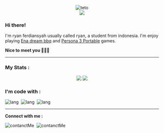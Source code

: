 <div align="center">
   <img src="https://media1.tenor.com/m/lCx94AflJM0AAAAC/teto-teto-kasane.gif" alt="teto"> <br>
   <img src="https://komarev.com/ghpvc/?username=nothazel24&style=flat-square"  />
</div>

### Hi there!
<p>
   I'm ryan ferdiansyah usually called ryan, a student from indonesia.
   I'm enjoy playing <u>Ena dream bbq</u> and <u>Persona 3 Portable</u></b> games. 
</p>

**Nice to meet you 🥖🥖🥖**
<hr>

### My Stats :
   <div align="center">
      <img src="https://github-readme-stats.vercel.app/api?username=nothazel24&theme=transparent&hide_border=true&include_all_commits=false&count_private=false"/>
      <img src="https://nirzak-streak-stats.vercel.app/?user=nothazel24&theme=transparent&hide_border=true"/>
   </div>

### I'm code with :
<div style="display: flex; gap: .5rem;">

<img src="https://img.shields.io/badge/PHP-777BB4?style=for-the-badge&logo=php&logoColor=white" alt="lang">
<img src="https://img.shields.io/badge/JavaScript-323330?style=for-the-badge&logo=javascript&logoColor=F7DF1E" alt="lang">
<img src="https://img.shields.io/badge/Laravel-FF2D20?style=for-the-badge&logo=laravel&logoColor=white" alt="lang">

</div>

<hr>

**Connect with me :** 

<div style="display: flex; gap: .5rem;">
   <a href="mailto:frdnryann@gmail.com" style="text-decoration: none;">
      <img src="https://img.shields.io/badge/Gmail-D14836?style=for-the-badge&logo=gmail&logoColor=white" alt="contanctMe">
   </a>
   <a href="https://t.me/Aruutwenty4" style="text-decoration: none;">
      <img src="https://img.shields.io/badge/Telegram-2CA5E0?style=for-the-badge&logo=telegram&logoColor=white" alt="contanctMe">
   </a>
</div>


